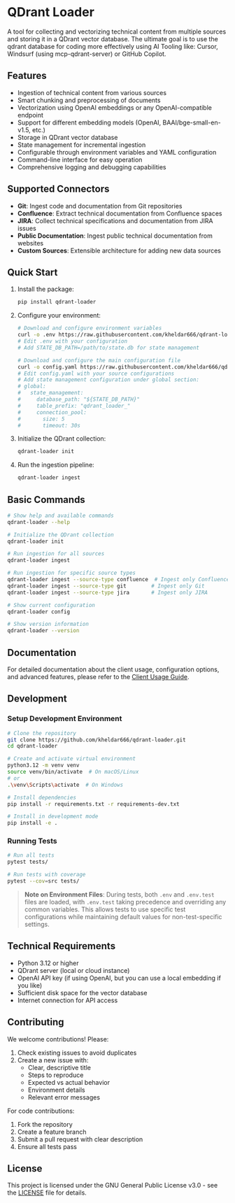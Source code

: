 # QDrant Loader

A tool for collecting and vectorizing technical content from multiple sources and storing it in a QDrant vector database. The ultimate goal is to use the qdrant database for coding more effectively using AI Tooling like: Cursor, Windsurf (using mcp-qdrant-server) or GitHub Copilot.

## Features

- Ingestion of technical content from various sources
- Smart chunking and preprocessing of documents
- Vectorization using OpenAI embeddings or any OpenAI-compatible endpoint
- Support for different embedding models (OpenAI, BAAI/bge-small-en-v1.5, etc.)
- Storage in QDrant vector database
- State management for incremental ingestion
- Configurable through environment variables and YAML configuration
- Command-line interface for easy operation
- Comprehensive logging and debugging capabilities

## Supported Connectors

- **Git**: Ingest code and documentation from Git repositories
- **Confluence**: Extract technical documentation from Confluence spaces
- **JIRA**: Collect technical specifications and documentation from JIRA issues
- **Public Documentation**: Ingest public technical documentation from websites
- **Custom Sources**: Extensible architecture for adding new data sources

## Quick Start

1. Install the package:

    ```bash
    pip install qdrant-loader
    ```

2. Configure your environment:

    ```bash
    # Download and configure environment variables
    curl -o .env https://raw.githubusercontent.com/kheldar666/qdrant-loader/main/.env.template
    # Edit .env with your configuration
    # Add STATE_DB_PATH=/path/to/state.db for state management

    # Download and configure the main configuration file
    curl -o config.yaml https://raw.githubusercontent.com/kheldar666/qdrant-loader/main/config.template.yaml
    # Edit config.yaml with your source configurations
    # Add state management configuration under global section:
    # global:
    #   state_management:
    #     database_path: "${STATE_DB_PATH}"
    #     table_prefix: "qdrant_loader_"
    #     connection_pool:
    #       size: 5
    #       timeout: 30s
    ```

3. Initialize the QDrant collection:

    ```bash
    qdrant-loader init
    ```

4. Run the ingestion pipeline:

    ```bash
    qdrant-loader ingest
    ```

## Basic Commands

```bash
# Show help and available commands
qdrant-loader --help

# Initialize the QDrant collection
qdrant-loader init

# Run ingestion for all sources
qdrant-loader ingest

# Run ingestion for specific source types
qdrant-loader ingest --source-type confluence  # Ingest only Confluence
qdrant-loader ingest --source-type git        # Ingest only Git
qdrant-loader ingest --source-type jira       # Ingest only JIRA

# Show current configuration
qdrant-loader config

# Show version information
qdrant-loader --version
```

## Documentation

For detailed documentation about the client usage, configuration options, and advanced features, please refer to the [Client Usage Guide](docs/ClientUsage.md).

## Development

### Setup Development Environment

```bash
# Clone the repository
git clone https://github.com/kheldar666/qdrant-loader.git
cd qdrant-loader

# Create and activate virtual environment
python3.12 -m venv venv
source venv/bin/activate  # On macOS/Linux
# or
.\venv\Scripts\activate  # On Windows

# Install dependencies
pip install -r requirements.txt -r requirements-dev.txt

# Install in development mode
pip install -e .
```

### Running Tests

```bash
# Run all tests
pytest tests/

# Run tests with coverage
pytest --cov=src tests/
```

> **Note on Environment Files**: During tests, both `.env` and `.env.test` files are loaded, with `.env.test` taking precedence and overriding any common variables. This allows tests to use specific test configurations while maintaining default values for non-test-specific settings.

## Technical Requirements

- Python 3.12 or higher
- QDrant server (local or cloud instance)
- OpenAI API key (if using OpenAI, but you can use a local embedding if you like)
- Sufficient disk space for the vector database
- Internet connection for API access

## Contributing

We welcome contributions! Please:

1. Check existing issues to avoid duplicates
2. Create a new issue with:
   - Clear, descriptive title
   - Steps to reproduce
   - Expected vs actual behavior
   - Environment details
   - Relevant error messages

For code contributions:

1. Fork the repository
2. Create a feature branch
3. Submit a pull request with clear description
4. Ensure all tests pass

## License

This project is licensed under the GNU General Public License v3.0 - see the [LICENSE](LICENSE) file for details.
